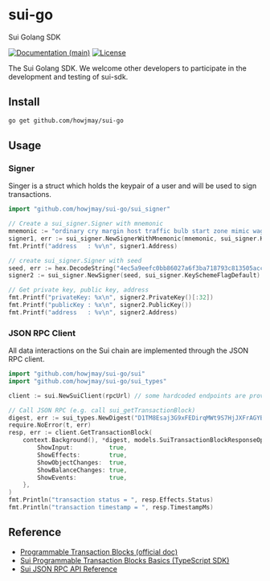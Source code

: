 # sui-go
Sui Golang SDK

[![Documentation (main)](https://img.shields.io/badge/docs-master-59f)](https://github.com/howjmay/sui-go)
[![License](https://img.shields.io/badge/license-Apache-green.svg)](https://github.com/howjmay/sui-go/blob/main/LICENSE)

The Sui Golang SDK. We welcome other developers to participate in the development and testing of sui-sdk.

## Install

```sh
go get github.com/howjmay/sui-go
```

## Usage

### Signer

Singer is a struct which holds the keypair of a user and will be used to sign transactions.

```go
import "github.com/howjmay/sui-go/sui_signer"

// Create a sui_signer.Signer with mnemonic
mnemonic := "ordinary cry margin host traffic bulb start zone mimic wage fossil eight diagram clay say remove add atom"
signer1, err := sui_signer.NewSignerWithMnemonic(mnemonic, sui_signer.KeySchemeFlagEd25519)
fmt.Printf("address   : %v\n", signer1.Address)

// create sui_signer.Signer with seed
seed, err := hex.DecodeString("4ec5a9eefc0bb86027a6f3ba718793c813505acc25ed09447caf6a069accdd4b")
signer2 := sui_signer.NewSigner(seed, sui_signer.KeySchemeFlagDefault)

// Get private key, public key, address
fmt.Printf("privateKey: %x\n", signer2.PrivateKey()[:32])
fmt.Printf("publicKey : %x\n", signer2.PublicKey())
fmt.Printf("address   : %v\n", signer2.Address)
```

### JSON RPC Client

All data interactions on the Sui chain are implemented through the JSON RPC client.

```go
import "github.com/howjmay/sui-go/sui"
import "github.com/howjmay/sui-go/sui_types"

client := sui.NewSuiClient(rpcUrl) // some hardcoded endpoints are provided e.g. conn.TestnetEndpointUrl

// Call JSON RPC (e.g. call sui_getTransactionBlock)
digest, err := sui_types.NewDigest("D1TM8Esaj3G9xFEDirqMWt9S7HjJXFrAGYBah1zixWTL")
require.NoError(t, err)
resp, err := client.GetTransactionBlock(
    context.Background(), *digest, models.SuiTransactionBlockResponseOptions{
        ShowInput:          true,
        ShowEffects:        true,
        ShowObjectChanges:  true,
        ShowBalanceChanges: true,
        ShowEvents:         true,
    },
)
fmt.Println("transaction status = ", resp.Effects.Status)
fmt.Println("transaction timestamp = ", resp.TimestampMs)
```

## Reference

* [Programmable Transaction Blocks (official doc)](https://docs.sui.io/concepts/transactions/prog-txn-blocks)
* [Sui Programmable Transaction Blocks Basics (TypeScript SDK)](https://sdk.mystenlabs.com/typescript/transaction-building/basics)
* [Sui JSON RPC API Reference](https://docs.sui.io/sui-api-ref)
